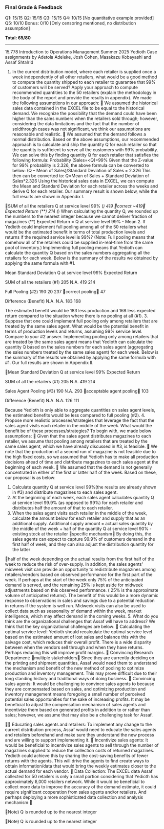 ### Final Grade & Feedback

Q1: 15/15
Q2: 15/15
Q3: 15/15
Q4: 10/15 [No quantitative example provided]
Q5: 10/10
Bonus: 0/10 [Only censoring mentioned, no distribution assumption]

**Total: 65/80**

---

15.778 Introduction to Operations Management
Summer 2025
Yedioth Case assignments by Adetola Adeleke, Josh Cohen, Masakazu Kobayashi
and Assaf Shtalrid
1. In the current distribution model, where each retailer is supplied once a week
independently of all other retailers, what would be a good method to compute
the quantity shipped to each retailer to guarantee that 99% of customers will
be served? Apply your approach to compute recommended quantities to the
50 retailers (explain the methodology in the body of the report and provide the
results in appendix).
We made the following assumptions in our approach:
 We assumed the historical sales data contained in the EXCEL file to be equal
to the historical demand. We recognize the possibility that the demand could
have been higher than the sales numbers when the retailers sold through;
however, considering the data limitations and the fact that the number of soldthrough cases was not significant, we think our assumptions are reasonable
and realistic.
 We assumed that the demand follows a normal distribution.
Based on the above assumptions, our recommended approach is to calculate and
ship the quantity Q for each retailer so that the quantity is sufficient to serve all the
customers with 99% probability. We can solve this by finding quantity Q for each
retailer that satisfies the following formula:
Probability (Sales=<Q)=99%
Given that the Z-value for 99% probability is 2.326, the above formula can be
converted to below:
(Q – Mean of Sales)/Standard Deviation of Sales = 2.326
This then can be converted to:
Q=Mean of Sales + Standard Deviation of Sales*2.326
Using the historical sales data in EXCEL, we can compute the Mean and Standard
Deviation for each retailer across the weeks and derive Q for each retailer. Our
summary result is shown below, while the full results are shown in Appendix I.

SUM of all the retailers
Q at service level 99% (*)
419 🚨correct ~419🚨
Expected Return (**)
214
(*) When calculating the quantity Q, we rounded up the numbers to the nearest
integer because we cannot deliver fraction of magazines
(**) Expected Return = Q at service level 99% - Mean
2. If Yedioth could implement full pooling among all of the 50 retailers what
would be the estimated benefit in terms of total production levels and returns
if the required service level is 99%? (Note: Full pooling means that somehow
all of the retailers could be supplied in-real-time from the same pool of
inventory.)
Implementing full pooling means that Yedioth can calculate the quantity Q based on
the sales numbers aggregating all the retailers for each week. Below is the summary
of the results we obtained by applying the same formula with #1.

Mean
Standard Deviation
Q at service level 99%
Expected Return

SUM of all the
retailers (#1)
205
N.A.
419
214

Full Pooling (#2)
190
20
237 🚨correct pooling🚨
47

Difference
(Benefit)
N.A.
N.A.
183
168

The estimated benefit would be 183 less production and 168 less expected return
compared to the situation where there is no pooling at all (#1).
3. Suppose that one could implement full pooling only among retailers that are
treated by the same sales agent. What would be the potential benefit in terms
of production levels and returns, assuming 99% service level. Compare to
your #2 answer.
Implementing pooling only among retailers that are treated by the same sales agent
means that Yedioth can calculate the quantity Q based on the sales numbers for
each sales agent (aggregating the sales numbers treated by the same sales agent)
for each week. Below is the summary of the results we obtained by applying the
same formula with #1. Our full results are shown in Appendix II.

Mean
Standard Deviation
Q at service level 99%
Expected Return

SUM of all the
retailers (#1)
205
N.A.
419
214

Sales Agent
Pooling (#3)
190
N.A.
293 🚨acceptable agent pooling🚨
103

Difference
(Benefit)
N.A.
N.A.
126
111

Because Yedioth is only able to aggregate quantities on sales agent levels, the
estimated benefits would be less compared to full pooling (#2).
4. Propose more realistic processes/strategies that leverage the fact that the
sales agent visits each retailer in the middle of the week. What would the
benefit be of these processes/strategies?
To begin with, we made below assumptions:
 Given that the sales agent distributes magazines to each retailer, we assume
that pooling among retailers that are treated by the same sales agent, which
we have already discussed in #3, is feasible.
 We note that the production of a second run of magazine is not feasible due
to the high fixed costs, so we assumed that Yedioth has to make all
production decisions ahead of time and distribute magazines to each sales
agent at the beginning of each week.
 We assumed that the demand is not generally concentrated in either of the
first or latter half of the week.
Based on these, our proposal is as below:
1. Calculate quantity Q at service level 99%(the results are already shown in #3)
and distribute magazines to each sales agent.
2. At the beginning of each week, each sales agent calculates quantity Q at service
level 99.9% (as opposed to 99%) for each retailer and distributes half the
amount of that to each retailer.
3. When the sales agent visits each retailer in the middle of the week, calculate the
amount below for each retailer and supply that as an additional supply.
Additional supply amount = actual sales quantity by the middle of the week +
half of the quantity Q at service level 90% - existing stock at the retailer 🚨specific mechanism🚨
By doing this, the sales agents can expect to capture 99.9% of customers demand in
the first half of week, and they can also adjust the distribution quantity for the latter

half of the week depending on the actual results from the first half of the week to
reduce the risk of over-supply.
In addition, the sales agents' midweek visit can provide an opportunity to redistribute
magazines among retailers/vendors based on observed performance for the first
part of the week. If perhaps at the start of the week only 75% of the anticipated
demand is served, and the remaining 25% is kept aside for midweek adjustments
based on this observed performance. ( 25% is the approximate volume of
anticipated returns). The benefit of this would be a more dynamic response to
observations in sales and savings due to a potential reduction in returns if the
system is well run.
Midweek visits can also be used to collect data such as seasonality of demand
within the week, market intelligence, which may affect demand in the coming weeks.
5. What do you think are the organizational challenges that Assaf will have to
address?
We think that the key organizational challenges are below:
 Calculating the optimal service level: Yedioth should recalculate the optimal
service level based on the estimated amount of lost sales and balance this with the
salvage cost, which reduces their overall profit. There is a wide disparity between
when the vendors sell through and when they have returns. Perhaps reducing this
will improve profit margins.
 Convincing Research Department: 🚨multiple stakeholders🚨 Since they are currently deciding on the
printing and shipment quantities, Assaf would need them to understand the
mechanism and benefit of the new method of pooling to optimize production and
inventory management. This may prove difficult due to their long standing history
and traditional ways of doing business.
 Convincing sales agents: It would be challenging to convince sales agents to
because they are compensated based on sales, and optimizing production and
inventory management means foregoing a small number of perceived potential
sales opportunities for the sake of increasing profits. It may be beneficial to adjust
the compensation mechanism of sales agents and incentivize them based on
generated profits in addition to or rather than sales; however, we assume that may
also be a challenging task for Assaf.

 Educating sales agents and retailers: To implement any change to the current
distribution process, Assaf would need to educate the sales agents and retailers
beforehand and make sure they understand the new process and are willing to
support implementing it.
 Incentivize sales agents: It would be beneficial to incentivize sales agents to sell
through the number of magazines supplied to reduce the collection costs of
returned magazines. Yedioth could achieve this by sharing the cost-saving benefits
of fewer returns with the agents. This will drive the agents to find create ways to
obtain information/data that would bring the weekly estimates closer to the actual
demand for each vendor.
 Data Collection: The EXCEL data Assaf collected for 50 retailers is only a small
portion considering that Yedioth has approximately 8,000 retailers network. While it
would be beneficial to collect more data to improve the accuracy of the demand
estimate, it could require significant cooperation from sales agents and/or retailers.
And perhaps deploying a more sophisticated data collection and analysis
mechanism

<Appendix I>

Note) Q is rounded up to the nearest integer
<Appendix II>

Note) Q is rounded up to the nearest integer

